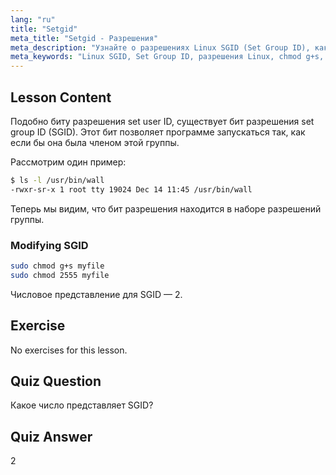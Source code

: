 ```yaml
---
lang: "ru"
title: "Setgid"
meta_title: "Setgid - Разрешения"
meta_description: "Узнайте о разрешениях Linux SGID (Set Group ID), как они работают и как их изменять. Разберитесь в этой важнейшей концепции безопасности Linux."
meta_keywords: "Linux SGID, Set Group ID, разрешения Linux, chmod g+s, безопасность Linux, Linux для начинающих, учебник по Linux"
---
```


## Lesson Content

Подобно биту разрешения set user ID, существует бит разрешения set group ID (SGID). Этот бит позволяет программе запускаться так, как если бы она была членом этой группы.

Рассмотрим один пример:

```bash
$ ls -l /usr/bin/wall
-rwxr-sr-x 1 root tty 19024 Dec 14 11:45 /usr/bin/wall
```

Теперь мы видим, что бит разрешения находится в наборе разрешений группы.

### Modifying SGID

```bash
sudo chmod g+s myfile
sudo chmod 2555 myfile
```

Числовое представление для SGID — 2.

## Exercise

No exercises for this lesson.

## Quiz Question

Какое число представляет SGID?

## Quiz Answer

2
